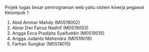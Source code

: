 Projek tugas besar pemrograman web yaitu sistem kinerja pegawai
Kelompok 1
1. Abid Ammar Mahdy (M0519002)
2. Abrar Dwi Fairuz Nadhif (M0519003)
3. Angga Exca Pradipta Syaifuddin (M0519015)
4. Angga Judanto Mahendra (M0519016)
5. Farhan Sungkar (M0518015)
